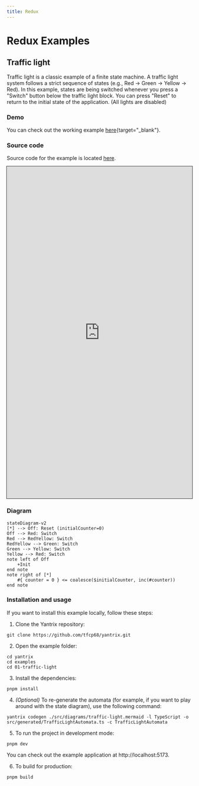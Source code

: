 ```yaml
---
title: Redux
---
```

# Redux Examples

## Traffic light

Traffic light is a classic example of a finite state machine.
A traffic light system follows a strict sequence of states (e.g., Red → Green → Yellow → Red).
In this example, states are being switched whenever you press a "Switch" button below the traffic light block.
You can press "Reset" to return to the initial state of the application. (All lights are disabled)

### Demo

You can check out the working example [here](01-traffic-light/index.html){target="_blank"}.

### Source code

Source code for the example is located [here](https://github.com/tfcp68/yantrix/tree/main/examples/01-traffic-light).

<iframe
style="width: 100%; height: 900px; outline: 1px solid #252525; border: 0; marginBottom: 16px"
src="https://codesandbox.io/p/devbox/github/tfcp68/yantrix/main/examples/01-traffic-light"
></iframe>

### Diagram

```mermaid
stateDiagram-v2
[*] --> Off: Reset (initialCounter=0)
Off --> Red: Switch
Red --> RedYellow: Switch
RedYellow --> Green: Switch
Green --> Yellow: Switch
Yellow --> Red: Switch
note left of Off
	+Init
end note
note right of [*]
	#{ counter = 0 } <= coalesce($initialCounter, inc(#counter))
end note
```

### Installation and usage

If you want to install this example locally, follow these steps:

1. Clone the Yantrix repository:
```
git clone https://github.com/tfcp68/yantrix.git
```
2. Open the example folder:
```
cd yantrix
cd examples
cd 01-traffic-light
```
3. Install the dependencies:
```
pnpm install
```
4. *(Optional)* To re-generate the automata (for example, if you want to play around with the state diagram), use the following command:
```
yantrix codegen ./src/diagrams/traffic-light.mermaid -l TypeScript -o src/generated/TrafficLightAutomata.ts -c TrafficLightAutomata
```
5. To run the project in development mode:
```
pnpm dev
```
You can check out the example application at http://localhost:5173.

6. To build for production:
```
pnpm build
```
